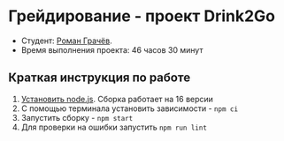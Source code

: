 # Грейдирование - проект Drink2Go

* Студент: [Роман Грачёв](https://up.htmlacademy.ru/adaptive/26/user/2110671).
* Время выполнения проекта: 46 часов 30 минут

## Краткая инструкция по работе

1. [Установить node.js](https://nodejs.org/download/release/latest-v16.x/). Сборка работает на 16 версии
2. С помощью терминала установить зависимости - `npm ci`
3. Запустить сборку - `npm start`
4. Для проверки на ошибки запустить `npm run lint`
